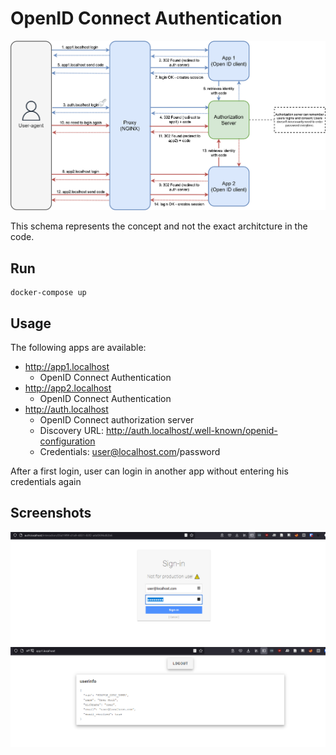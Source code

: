 # OpenID Connect Authentication

![](img/oauth-auth.png)

This schema represents the concept and not the exact architcture in the code.
## Run

```
docker-compose up
```

## Usage

The following apps are available:

* http://app1.localhost
    * OpenID Connect Authentication
* http://app2.localhost
    * OpenID Connect Authentication
* http://auth.localhost
    * OpenID Connect authorization server
    * Discovery URL: http://auth.localhost/.well-known/openid-configuration
    * Credentials: user@localhost.com/password

After a first login, user can login in another app without entering his credentials again

## Screenshots

![](img/oauth-login.png)
![](img/oauth-logged.png)